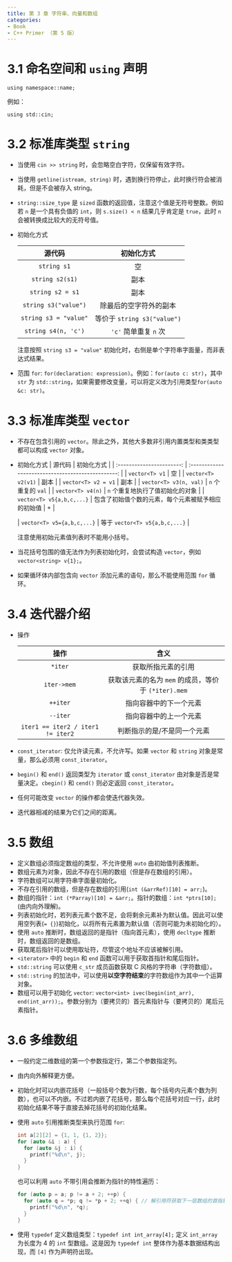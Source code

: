 ```yaml
---
title: 第 3 章 字符串、向量和数组
categories:
- Book
- C++ Primer （第 5 版）
---
```

# 3.1 命名空间和 `using` 声明

`using namespace::name;`

例如：

`using std::cin;`

# 3.2 标准库类型 `string`

- 当使用 `cin >> string` 时，会忽略空白字符，仅保留有效字符。
- 当使用 `getline(istream, string)` 时，遇到换行符停止，此时换行符会被消耗，但是不会被存入 string。
- `string::size_type` 是 `sized` 函数的返回值，注意这个值是无符号整数。例如若 `n` 是一个具有负值的 `int`，则 `s.size() < n` 结果几乎肯定是 `true`，此时 `n` 会被转换成比较大的无符号值。
- 初始化方式
  
  |        源代码         |         初始化方式          |
  | :-------------------: | :-------------------------: |
  |      `string s1`      |             空              |
  |    `string s2(s1)`    |            副本             |
  |   `string s2 = s1`    |            副本             |
  | `string s3("value")`  |   除最后的空字符外的副本    |
  | `string s3 = "value"` | 等价于 `string s3("value")` |
  |  `string s4(n, 'c')`  |    `'c'` 简单重复 `n` 次    |

  注意按照 `string s3 = "value"` 初始化时，右侧是单个字符串字面量，而非表达式结果。
- 范围 `for`: `for(declaration: expression)`。例如：`for(auto c: str)`，其中 `str` 为 `std::string`，如果需要修改变量，可以将定义改为引用类型`for(auto &c: str)`。

# 3.3 标准库类型 `vector`

- 不存在包含引用的 `vector`。除此之外，其他大多数非引用内置类型和类类型都可以构成 `vector` 对象。
- 初始化方式
  |          源代码           |                     初始化方式                     |
  | :-----------------------: | :------------------------------------------------: |
  |      `vector<T> v1`       |                         空                         |
  |    `vector<T> v2(v1)`     |                        副本                        |
  |    `vector<T> v2 = v1`    |                        副本                        |
  |  `vector<T> v3(n, val)`   |                 `n` 个重复的 `val`                 |
  |     `vector<T> v4(n)`     |          `n` 个重复地执行了值初始化的对象          |
  | `vector<T> v5{a,b,c,...}` | 包含了初始值个数的元素，每个元素被赋予相应的初始值 | + |

  | `vector<T> v5={a,b,c,...}` |           等于 `vector<T> v5{a,b,c,...}`           |

  注意使用初始元素值列表时不能用小括号。

- 当花括号包围的值无法作为列表初始化时，会尝试构造 `vector`，例如 `vector<string> v{1};`。
- 如果循环体内部包含向 `vector` 添加元素的语句，那么不能使用范围 `for` 循环。

# 3.4 迭代器介绍

- 操作
  
  |               操作                |                        含义                         |
  | :-------------------------------: | :-------------------------------------------------: |
  |              `*iter`              |                 获取所指元素的引用                  |
  |            `iter->mem`            | 获取该元素的名为 `mem` 的成员，等价于 `(*iter).mem` |
  |             `++iter`              |               指向容器中的下一个元素                |
  |             `--iter`              |               指向容器中的上一个元素                |
  | `iter1 == iter2 / iter1 != iter2` |             判断指示的是/不是同一个元素             |

- `const_iterator`: 仅允许读元素，不允许写。如果 `vector` 和 `string` 对象是常量，那么必须用 `const_iterator`。
- `begin()` 和 `end()` 返回类型为 `iterator` 或 `const_iterator` 由对象是否是常量决定。`cbegin()` 和 `cend()` 则必定返回 `const_iterator`。
- 任何可能改变 `vector` 的操作都会使迭代器失效。
- 迭代器相减的结果为它们之间的距离。

# 3.5 数组

- 定义数组必须指定数组的类型，不允许使用 `auto` 由初始值列表推断。
- 数组元素为对象，因此不存在引用的数组（但是存在数组的引用）。
- 字符数组可以用字符串字面量初始化。
- 不存在引用的数组，但是存在数组的引用(`int (&arrRef)[10] = arr;`)。
- 数组的指针：`int (*Parray)[10] = &arr;`。指针的数组：`int *ptrs[10];`(由内向外理解)。
- 列表初始化时，若列表元素个数不足，会将剩余元素补为默认值。因此可以使用空列表(`= {}`)初始化，以将所有元素置为默认值（否则可能为未初始化的）。
- 使用 `auto` 推断时，数组返回的是指针（指向首元素），使用 `decltype` 推断时，数组返回的是数组。
- 获取尾后指针可以使用取址符，尽管这个地址不应该被解引用。
- `<iterator>` 中的 `begin` 和 `end` 函数可以用于获取首指针和尾后指针。
- `std::string` 可以使用 `c_str` 成员函数获取 C 风格的字符串（字符数组）。
- `std::string` 的加法中，可以使用**以空字符结束**的字符数组作为其中一个运算对象。
- 数组可以用于初始化 `vector`: `vector<int> ivec(begin(int_arr), end(int_arr));`。参数分别为（要拷贝的）首元素指针与（要拷贝的）尾后元素指针。

# 3.6 多维数组

- 一般约定二维数组的第一个参数指定行，第二个参数指定列。
- 由内向外解释更方便。
- 初始化时可以内嵌花括号（一般括号个数为行数，每个括号内元素个数为列数），也可以不内嵌。不过若内嵌了花括号，那么每个花括号对应一行，此时初始化结果不等于直接去掉花括号的初始化结果。
- 使用 `auto` 引用推断类型来执行范围 `for`:
  
  ```cpp
  int a[2][2] = {1, 1, {1, 2}};
  for (auto &i : a) {
    for (auto &j : i) {
      printf("%d\n", j);
    }
  }
  ```

  也可以利用 `auto` 不带引用会推断为指针的特性遍历：

  ```cpp
  for (auto p = a; p != a + 2; ++p) {
    for (auto q = *p; q != *p + 2; ++q) { // 解引用符获取下一层数组的首指针
      printf("%d\n", *q);
    }
  }
  ```

- 使用 `typedef` 定义数组类型：`typedef int int_array[4];` 定义 `int_array` 为长度为 4 的 `int` 型数组。这是因为 `typedef int` 整体作为基本数据结构出现，而 `[4]` 作为声明符出现。